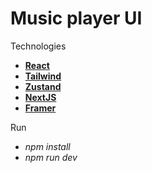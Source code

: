 # Music player UI

Technologies

- **[React](https://react.dev/)**
- **[Tailwind](https://tailwindcss.com/)**
- **[Zustand](https://zustand-demo.pmnd.rs/)**
- **[NextJS](https://nextjs.org/)**
- **[Framer](https://www.framer.com/motion/)**

Run

- _npm install_
- _npm run dev_
